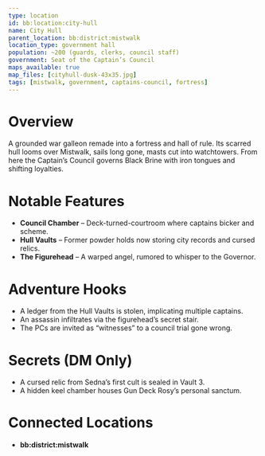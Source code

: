 ```yaml
---
type: location
id: bb:location:city-hull
name: City Hull
parent_location: bb:district:mistwalk
location_type: government hall
population: ~200 (guards, clerks, council staff)
government: Seat of the Captain’s Council
maps_available: true
map_files: [cityhull-dusk-43x35.jpg]
tags: [mistwalk, government, captains-council, fortress]
---
```


# Overview
A grounded war galleon remade into a fortress and hall of rule. Its scarred hull looms over Mistwalk, sails long gone, masts cut into watchtowers. From here the Captain’s Council governs Black Brine with iron tongues and shifting loyalties.  

# Notable Features
- **Council Chamber** – Deck-turned-courtroom where captains bicker and scheme.  
- **Hull Vaults** – Former powder holds now storing city records and cursed relics.  
- **The Figurehead** – A warped angel, rumored to whisper to the Governor.  

# Adventure Hooks
- A ledger from the Hull Vaults is stolen, implicating multiple captains.  
- An assassin infiltrates via the figurehead’s secret stair.  
- The PCs are invited as “witnesses” to a council trial gone wrong.  

# Secrets (DM Only)
- A cursed relic from Sedna’s first cult is sealed in Vault 3.  
- A hidden keel chamber houses Gun Deck Rosy’s personal sanctum.  

# Connected Locations
- **bb:district:mistwalk**

